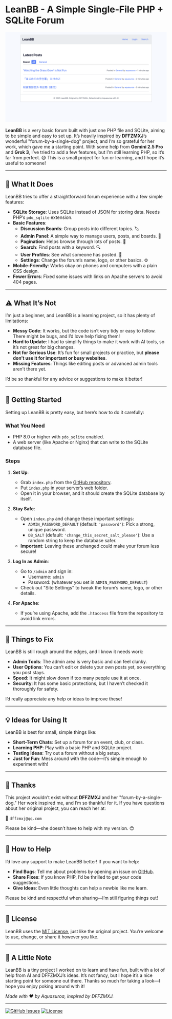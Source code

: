 # LeanBB - A Simple Single-File PHP + SQLite Forum

![LeanBB Screenshot](https://raw.githubusercontent.com/aquasuroa/LeanBB/refs/heads/master/screenshot.png)

**LeanBB** is a very basic forum built with just one PHP file and SQLite, aiming to be simple and easy to set up. It’s heavily inspired by **DFFZMXJ**’s wonderful "forum-by-a-single-dog" project, and I’m so grateful for her work, which gave me a starting point. With some help from **Gemini 2.5 Pro** and **Grok 3**, I’ve tried to add a few features, but I’m still learning PHP, so it’s far from perfect. 😅 This is a small project for fun or learning, and I hope it’s useful to someone!

---

## 🌟 What It Does

LeanBB tries to offer a straightforward forum experience with a few simple features:

- **SQLite Storage**: Uses SQLite instead of JSON for storing data. Needs PHP’s `pdo_sqlite` extension.
- **Basic Features**:
  - **Discussion Boards**: Group posts into different topics. 🏷️
  - **Admin Panel**: A simple way to manage users, posts, and boards. 👑
  - **Pagination**: Helps browse through lots of posts. 📄
  - **Search**: Find posts with a keyword. 🔍
  - **User Profiles**: See what someone has posted. 👤
  - **Settings**: Change the forum’s name, logo, or other basics. ⚙️
- **Mobile-Friendly**: Works okay on phones and computers with a plain CSS design.
- **Fewer Errors**: Fixed some issues with links on Apache servers to avoid 404 pages.

---

## ⚠️ What It’s Not

I’m just a beginner, and LeanBB is a learning project, so it has plenty of limitations:

- **Messy Code**: It works, but the code isn’t very tidy or easy to follow. There might be bugs, and I’d love help fixing them!
- **Hard to Update**: I had to simplify things to make it work with AI tools, so it’s not great for big changes.
- **Not for Serious Use**: It’s fun for small projects or practice, but **please don’t use it for important or busy websites**.
- **Missing Features**: Things like editing posts or advanced admin tools aren’t there yet.

I’d be so thankful for any advice or suggestions to make it better!

---

## 🚀 Getting Started

Setting up LeanBB is pretty easy, but here’s how to do it carefully:

### What You Need
- PHP 8.0 or higher with `pdo_sqlite` enabled.
- A web server (like Apache or Nginx) that can write to the SQLite database file.

### Steps
1. **Set Up**:
   - Grab `index.php` from the [GitHub repository](https://github.com/aquasuroa/LeanBB).
   - Put `index.php` in your server’s web folder.
   - Open it in your browser, and it should create the SQLite database by itself.

2. **Stay Safe**:
   - Open `index.php` and change these important settings:
     - `ADMIN_PASSWORD_DEFAULT` (default: `'password'`): Pick a strong, unique password.
     - `DB_SALT` (default: `'change_this_secret_salt_please'`): Use a random string to keep the database safer.
   - **Important**: Leaving these unchanged could make your forum less secure!

3. **Log In as Admin**:
   - Go to `/admin` and sign in:
     - Username: `admin`
     - Password: (whatever you set in `ADMIN_PASSWORD_DEFAULT`)
   - Check out "Site Settings" to tweak the forum’s name, logo, or other details.

4. **For Apache**:
   - If you’re using Apache, add the `.htaccess` file from the repository to avoid link errors.

---

## 🔧 Things to Fix

LeanBB is still rough around the edges, and I know it needs work:

- **Admin Tools**: The admin area is very basic and can feel clunky.
- **User Options**: You can’t edit or delete your own posts yet, so everything you post stays.
- **Speed**: It might slow down if too many people use it at once.
- **Security**: It has some basic protections, but I haven’t checked it thoroughly for safety.

I’d really appreciate any help or ideas to improve these!

---

## 💡 Ideas for Using It

LeanBB is best for small, simple things like:

- **Short-Term Chats**: Set up a forum for an event, club, or class.
- **Learning PHP**: Play with a basic PHP and SQLite project.
- **Testing Ideas**: Try out a forum without a big setup.
- **Just for Fun**: Mess around with the code—it’s simple enough to experiment with!

---

## 🙏 Thanks

This project wouldn’t exist without **DFFZMXJ** and her "forum-by-a-single-dog." Her work inspired me, and I’m so thankful for it. If you have questions about her original project, you can reach her at:

📧 `dffzmxj@qq.com`

Please be kind—she doesn’t have to help with my version. 😊

---

## 🐛 How to Help

I’d love any support to make LeanBB better! If you want to help:

- **Find Bugs**: Tell me about problems by opening an issue on [GitHub](https://github.com/aquasuroa/LeanBB).
- **Share Fixes**: If you know PHP, I’d be thrilled to get your code suggestions.
- **Give Ideas**: Even little thoughts can help a newbie like me learn.

Please be kind and respectful when sharing—I’m still figuring things out!

---

## 📜 License

LeanBB uses the [MIT License](LICENSE), just like the original project. You’re welcome to use, change, or share it however you like.

---

## 🌼 A Little Note

LeanBB is a tiny project I worked on to learn and have fun, built with a lot of help from AI and DFFZMXJ’s ideas. It’s not fancy, but I hope it’s a nice starting point for someone out there. Thanks so much for taking a look—I hope you enjoy poking around with it!

*Made with ❤️ by Aquasuroa, inspired by DFFZMXJ.*

---

[![GitHub Issues](https://img.shields.io/github/issues/aquasuroa/LeanBB)](https://github.com/aquasuroa/LeanBB/issues)
[![License](https://img.shields.io/github/license/aquasuroa/LeanBB)](LICENSE)

